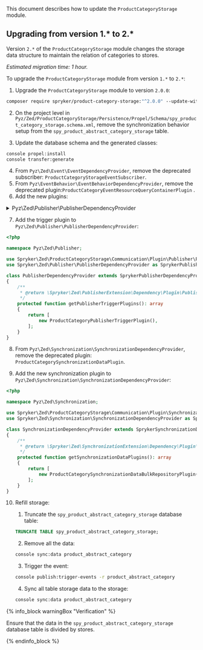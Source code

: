 

This document describes how to update the `ProductCategoryStorage` module.

## Upgrading from version 1.* to 2.*

Version `2.*` of the `ProductCategoryStorage` module changes the storage data structure to maintain the relation of categories to stores.

*Estimated migration time: 1 hour.*

To upgrade the `ProductCategoryStorage` module from version `1.*` to `2.*`:

1. Upgrade the `ProductCategoryStorage` module to version `2.0.0`:

```bash
composer require spryker/product-category-storage:"^2.0.0" --update-with-dependencies
```

2. On the project level in `Pyz/Zed/ProductCategoryStorage/Persistence/Propel/Schema/spy_product_category_storage.schema.xml`, remove the synchronization behavior setup from the `spy_product_abstract_category_storage` table.

3. Update the database schema and the generated classes:

```bash
console propel:install
console transfer:generate
```

4. From `Pyz\Zed\Event\EventDependencyProvider`, remove the deprecated subscriber: `ProductCategoryStorageEventSubscriber`.
5. From `Pyz\EventBehavior\EventBehaviorDependencyProvider`, remove the deprecated plugin:`ProductCategoryEventResourceQueryContainerPlugin` .
6. Add the new plugins:

<details><summary>Pyz\Zed\Publisher\PublisherDependencyProvider</summary>

```php
<?php

namespace Pyz\Zed\Publisher;

use Spryker\Zed\ProductCategoryStorage\Communication\Plugin\Publisher\Category\CategoryIsActiveAndCategoryKeyWritePublisherPlugin;
use Spryker\Zed\ProductCategoryStorage\Communication\Plugin\Publisher\Category\CategoryStoreDeletePublisherPlugin;
use Spryker\Zed\ProductCategoryStorage\Communication\Plugin\Publisher\Category\CategoryStoreWriteForPublishingPublisherPlugin;
use Spryker\Zed\ProductCategoryStorage\Communication\Plugin\Publisher\Category\CategoryStoreWritePublisherPlugin;
use Spryker\Zed\ProductCategoryStorage\Communication\Plugin\Publisher\Category\CategoryWritePublisherPlugin as ProductCategoryStorageCategoryWritePublisherPlugin;
use Spryker\Zed\ProductCategoryStorage\Communication\Plugin\Publisher\CategoryAttribute\CategoryAttributeNameWritePublisherPlugin;
use Spryker\Zed\ProductCategoryStorage\Communication\Plugin\Publisher\CategoryAttribute\CategoryAttributeWritePublisherPlugin as ProductCategoryAttributeWritePublisherPlugin;
use Spryker\Zed\ProductCategoryStorage\Communication\Plugin\Publisher\CategoryNode\CategoryNodeWritePublisherPlugin as ProductCategoryNodeWritePublisherPlugin;
use Spryker\Zed\ProductCategoryStorage\Communication\Plugin\Publisher\CategoryUrl\CategoryUrlAndResourceCategorynodeWritePublisherPlugin;
use Spryker\Zed\ProductCategoryStorage\Communication\Plugin\Publisher\CategoryUrl\CategoryUrlWritePublisherPlugin;
use Spryker\Zed\ProductCategoryStorage\Communication\Plugin\Publisher\ProductCategory\ProductCategoryWriteForPublishingPublisherPlugin;
use Spryker\Zed\ProductCategoryStorage\Communication\Plugin\Publisher\ProductCategory\ProductCategoryWritePublisherPlugin;
use Spryker\Zed\Publisher\PublisherDependencyProvider as SprykerPublisherDependencyProvider;

class PublisherDependencyProvider extends SprykerPublisherDependencyProvider
{
    /**
     * @return array
     */
    protected function getPublisherPlugins(): array
    {
        return array_merge(
            $this->getProductCategoryStoragePlugins(),
        );
    }

    /**
     * @return \Spryker\Zed\PublisherExtension\Dependency\Plugin\PublisherPluginInterface[]
     */
    protected function getProductCategoryStoragePlugins(): array
    {
        return [
            new CategoryStoreWritePublisherPlugin(),
            new CategoryStoreWriteForPublishingPublisherPlugin(),
            new CategoryStoreDeletePublisherPlugin(),
            new ProductCategoryStorageCategoryWritePublisherPlugin(),
            new CategoryIsActiveAndCategoryKeyWritePublisherPlugin(),
            new ProductCategoryAttributeWritePublisherPlugin(),
            new CategoryAttributeNameWritePublisherPlugin(),
            new ProductCategoryNodeWritePublisherPlugin(),
            new CategoryUrlWritePublisherPlugin(),
            new CategoryUrlAndResourceCategorynodeWritePublisherPlugin(),
            new ProductCategoryWriteForPublishingPublisherPlugin(),
            new ProductCategoryWritePublisherPlugin(),
        ];
    }
}
```

</details>

7. Add the trigger plugin to `Pyz\Zed\Publisher\PublisherDependencyProvider`:

```php
<?php

namespace Pyz\Zed\Publisher;

use Spryker\Zed\ProductCategoryStorage\Communication\Plugin\Publisher\ProductCategoryPublisherTriggerPlugin;
use Spryker\Zed\Publisher\PublisherDependencyProvider as SprykerPublisherDependencyProvider;

class PublisherDependencyProvider extends SprykerPublisherDependencyProvider
{
    /**
     * @return \Spryker\Zed\PublisherExtension\Dependency\Plugin\PublisherTriggerPluginInterface[]
     */
    protected function getPublisherTriggerPlugins(): array
    {
        return [
            new ProductCategoryPublisherTriggerPlugin(),
        ];
    }
}
```

8. From `Pyz\Zed\Synchronization\SynchronizationDependencyProvider`, remove the deprecated plugin: `ProductCategorySynchronizationDataPlugin`.

9. Add the new synchronization plugin to `Pyz\Zed\Synchronization\SynchronizationDependencyProvider`:

```php
<?php

namespace Pyz\Zed\Synchronization;

use Spryker\Zed\ProductCategoryStorage\Communication\Plugin\Synchronization\ProductCategorySynchronizationDataBulkRepositoryPlugin;
use Spryker\Zed\Synchronization\SynchronizationDependencyProvider as SprykerSynchronizationDependencyProvider;

class SynchronizationDependencyProvider extends SprykerSynchronizationDependencyProvider
{
    /**
     * @return \Spryker\Zed\SynchronizationExtension\Dependency\Plugin\SynchronizationDataPluginInterface[]
     */
    protected function getSynchronizationDataPlugins(): array
    {
        return [
            new ProductCategorySynchronizationDataBulkRepositoryPlugin(),
        ];
    }
}
```

10. Refill storage:

    1. Truncate the `spy_product_abstract_category_storage` database table:

    ```sql
    TRUNCATE TABLE spy_product_abstract_category_storage;
    ```
    2. Remove all the data:

    ```bash
    console sync:data product_abstract_category
    ```
    3. Trigger the event:

    ```bash
    console publish:trigger-events -r product_abstract_category
    ```
    4. Sync all table storage data to the storage:

    ```bash
    console sync:data product_abstract_category
    ```

{% info_block warningBox "Verification" %}

Ensure that the data in the `spy_product_abstract_category_storage` database table is divided by stores.

{% endinfo_block %}
